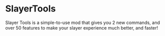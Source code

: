# SlayerTools
Slayer Tools is a simple-to-use mod that gives you 2 new commands, and over 50 features to make your slayer experience much better, and faster!
